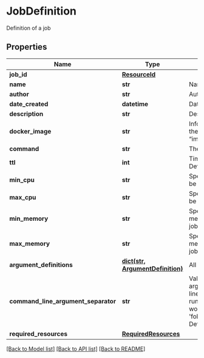 # JobDefinition

Definition of a job

## Properties
Name | Type | Description | Notes
------------ | ------------- | ------------- | -------------
**job_id** | [**ResourceId**](ResourceId.md) |  | 
**name** | **str** | Name of the job | [optional] 
**author** | **str** | Author of the job | [optional] 
**date_created** | **datetime** | Date when job was created | [optional] 
**description** | **str** | Description of this job | [optional] 
**docker_image** | **str** | Information about the docker image in the format “image_source/image_name:image_tag” | [optional] 
**command** | **str** | The command for running this job | [optional] 
**ttl** | **int** | Time To Live of the job run in seconds  Defaults to 5 minutes(300) | [optional] 
**min_cpu** | **str** | Specifies  minimum number of CPUs to be allocated for the job  Default to 2 | [optional] 
**max_cpu** | **str** | Specifies  maximum number of CPUs to be allocated for the job | [optional] 
**min_memory** | **str** | Specifies the minimum amount of memory (in GiB) to be allocated for the job | [optional] 
**max_memory** | **str** | Specifies the maximum amount of memory (in GiB) to be allocated for the job | [optional] 
**argument_definitions** | [**dict(str, ArgumentDefinition)**](ArgumentDefinition.md) | All arguments for this job to run | [optional] 
**command_line_argument_separator** | **str** | Value to separate command line arguments  e.g : If a job has a command line argument named &#39;folder&#39; and the runtime value is &#39;s3://path&#39; then this  would be supplied to the command as &#39;folder{separatorValue}s3://path&#39;  Default to a space | [optional] 
**required_resources** | [**RequiredResources**](RequiredResources.md) |  | 

[[Back to Model list]](../README.md#documentation-for-models) [[Back to API list]](../README.md#documentation-for-api-endpoints) [[Back to README]](../README.md)


